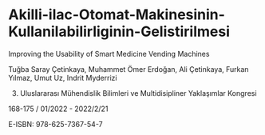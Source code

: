 # Akilli-ilac-Otomat-Makinesinin-Kullanilabilirliginin-Gelistirilmesi

Improving the Usability of Smart Medicine Vending Machines

Tuğba Saray Çetinkaya, Muhammet Ömer Erdoğan, Ali Çetinkaya, Furkan Yılmaz, Umut Uz, Indrit Myderrizi

3. Uluslararası Mühendislik Bilimleri ve Multidisipliner Yaklaşımlar Kongresi

168-175 / 01/2022 - 2022/2/21


E-ISBN: 978-625-7367-54-7
